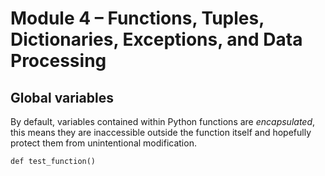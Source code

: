 # Module 4 – Functions, Tuples, Dictionaries, Exceptions, and Data Processing

## Global variables

By default, variables contained within Python functions are *encapsulated*, this means they are inaccessible outside the function itself and hopefully protect them from unintentional modification.

```
def test_function()
```
